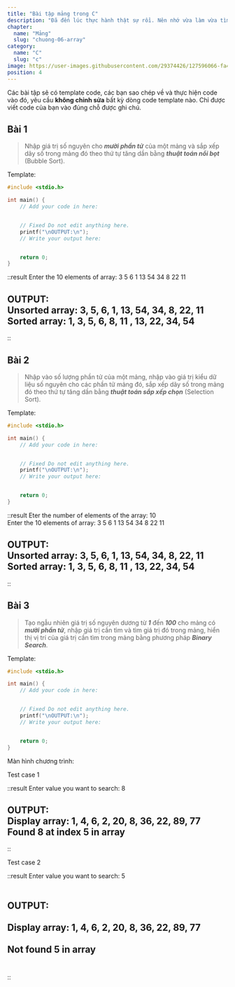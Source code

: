 ```yaml
---
title: "Bài tập mảng trong C"
description: "Đã đến lúc thực hành thật sự rồi. Nên nhớ vừa làm vừa tìm hiểu và nghiên cứu sâu sẽ giúp bạn nắm bắt được kiến thức một cách nhanh nhất. Vậy thì cùng chúng mình bắt đầu vào thực hành nào."
chapter:
  name: "Mảng"
  slug: "chuong-06-array"
category:
  name: "C"
  slug: "c"
image: https://user-images.githubusercontent.com/29374426/127596066-fa46df01-982f-4a72-b6d1-f7d8f5c5a9b3.png
position: 4
---
```


Các bài tập sẽ có template code, các bạn sao chép về và thực hiện code vào đó, yêu cầu **không chỉnh sửa** bất kỳ dòng code template nào. Chỉ được viết code của bạn vào đúng chỗ được ghi chú.

## Bài 1

> Nhập giá trị số nguyên cho **_mười phần tử_** của một mảng và sắp xếp dãy số trong mảng đó theo thứ tự tăng dần bằng **_thuật toán nổi bọt_** (Bubble Sort).

Template:

```cpp
#include <stdio.h>

int main() {
    // Add your code in here:


    // Fixed Do not edit anything here.
    printf("\nOUTPUT:\n");
    // Write your output here:


    return 0;
}
```

::result
Enter the 10 elements of array: 3 5 6 1 13 54 34 8 22 11</br>

OUTPUT:</br>
Unsorted array: 3, 5, 6, 1, 13, 54, 34, 8, 22, 11</br>
Sorted array: 1, 3, 5, 6, 8, 11 , 13, 22, 34, 54</br>
--------------------------------
::

## Bài 2

> Nhập vào số lượng phần tử của một mảng, nhập vào giá trị kiểu dữ liệu số nguyên cho các phần tử mảng đó, sắp xếp dãy số trong mảng đó theo thứ tự tăng dần bằng **_thuật toán sắp xếp chọn_** (Selection Sort).

Template:

```cpp
#include <stdio.h>

int main() {
    // Add your code in here:


    // Fixed Do not edit anything here.
    printf("\nOUTPUT:\n");
    // Write your output here:


    return 0;
}
```

::result
Eter the number of elements of the array: 10</br>
Enter the 10 elements of array: 3 5 6 1 13 54 34 8 22 11</br>

OUTPUT:</br>
Unsorted array: 3, 5, 6, 1, 13, 54, 34, 8, 22, 11</br>
Sorted array: 1, 3, 5, 6, 8, 11 , 13, 22, 34, 54</br>
--------------------------------
::

## Bài 3

> Tạo ngẫu nhiên giá trị số nguyên dương từ **_1_** đến **_100_** cho mảng có **_mười phần tử_**, nhập giá trị cần tìm và tìm giá trị đó trong mảng, hiển thị vị trí của giá trị cần tìm trong mảng bằng phương pháp **_Binary Search_**. 

Template:

```cpp
#include <stdio.h>

int main() {
    // Add your code in here:


    // Fixed Do not edit anything here.
    printf("\nOUTPUT:\n");
    // Write your output here:


    return 0;
}
```

Màn hình chương trình:

Test case 1

::result
Enter value you want to search: 8</br>

OUTPUT:</br>
Display array: 1, 4, 6, 2, 20, 8, 36, 22, 89, 77</br>
Found 8 at index 5 in array</br>
--------------------------------
::

Test case 2

::result
Enter value you want to search: 5</br></br>

OUTPUT:</br></br>
Display array: 1, 4, 6, 2, 20, 8, 36, 22, 89, 77</br></br>
Not found 5 in array</br></br>
--------------------------------
::

